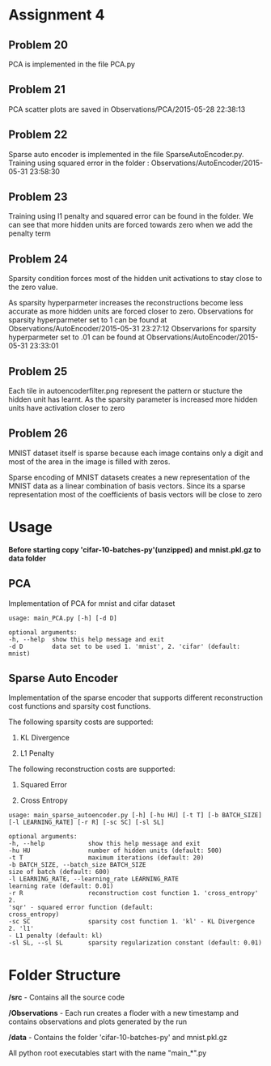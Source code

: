 Assignment 4
=============

Problem 20
----------
PCA is implemented in the file PCA.py

Problem 21
----------
PCA scatter plots are saved in Observations/PCA/2015-05-28 22:38:13

Problem 22
-----------
Sparse auto encoder is implemented in the file SparseAutoEncoder.py. Training using squared error in the folder : Observations/AutoEncoder/2015-05-31 23:58:30

Problem 23
-----------
Training using l1 penalty and squared error can be found in the folder. We can see that more hidden units are forced towards zero when we add the penalty term



Problem 24
-----------

Sparsity condition forces most of the hidden unit activations to stay close to the zero value. 

As sparsity hyperparmeter increases the reconstructions become less accurate as more hidden units are forced closer to zero.
Observations for  sparsity hyperparmeter set to 1 can be found at Observations/AutoEncoder/2015-05-31 23:27:12
Observarions for sparsity hyperparmeter set to .01 can be found at Observations/AutoEncoder/2015-05-31 23:33:01


Problem 25
-----------
Each tile in autoencoderfilter.png represent the pattern or stucture the hidden unit has learnt. As the sparsity parameter is increased more hidden units have activation closer to zero



Problem 26
-----------

MNIST dataset itself is sparse because each image contains only a digit and most of the area in the image is filled with zeros. 

Sparse encoding of MNIST datasets creates a new representation of the MNIST data as a linear combination of basis vectors. Since its a sparse representation most of the coefficients of basis vectors will be close to zero



Usage
=====
__Before starting copy 'cifar-10-batches-py'(unzipped) and mnist.pkl.gz to data folder__

PCA
------------------

Implementation of PCA for mnist and cifar dataset

```
usage: main_PCA.py [-h] [-d D]

optional arguments:
-h, --help  show this help message and exit
-d D        data set to be used 1. 'mnist', 2. 'cifar' (default: mnist)

```

Sparse Auto Encoder
--------------------
Implementation of the sparse encoder that supports different reconstruction cost functions and sparsity cost functions.

The following sparsity costs are supported:

1. KL Divergence

2. L1 Penalty

The following reconstruction costs are supported:

1. Squared Error

2. Cross Entropy

```
usage: main_sparse_autoencoder.py [-h] [-hu HU] [-t T] [-b BATCH_SIZE]
[-l LEARNING_RATE] [-r R] [-sc SC] [-sl SL]

optional arguments:
-h, --help            show this help message and exit
-hu HU                number of hidden units (default: 500)
-t T                  maximum iterations (default: 20)
-b BATCH_SIZE, --batch_size BATCH_SIZE
size of batch (default: 600)
-l LEARNING_RATE, --learning_rate LEARNING_RATE
learning rate (default: 0.01)
-r R                  reconstruction cost function 1. 'cross_entropy' 2.
'sqr' - squared error function (default:
cross_entropy)
-sc SC                sparsity cost function 1. 'kl' - KL Divergence 2. 'l1'
- L1 penalty (default: kl)
-sl SL, --sl SL       sparsity regularization constant (default: 0.01)

```


Folder Structure
=================

__/src__             - Contains all the source code

__/Observations__ - Each run creates a floder with a new timestamp and contains observations and plots generated by the run

__/data__            - Contains the folder 'cifar-10-batches-py' and mnist.pkl.gz

All python root executables start with the name "main_*".py

